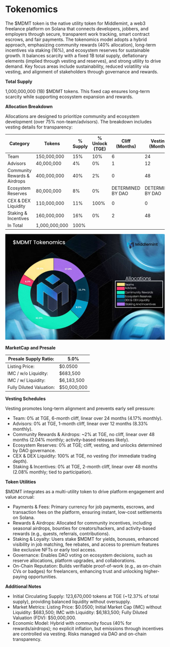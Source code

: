 # Tokenomics

The $MDMT token is the native utility token for Middlemint, 
a web3 freelance platform on Solana that connects developers, jobbers, and employers through secure, transparent work tracking, 
smart contract escrows, and fair payments. The tokenomics model adopts a 
hybrid approach, emphasizing community rewards (40% allocation), long-term incentives via staking (16%), and ecosystem reserves for sustainable growth. It balances scarcity with a fixed 1B total supply, deflationary elements (implied through vesting and reserves), and strong utility to drive demand. Key focus areas include sustainability, reduced volatility via vesting, and alignment of stakeholders through governance and rewards.

__Total Supply__

1,000,000,000 (1B) $MDMT tokens. This fixed cap ensures long-term scarcity while supporting ecosystem expansion and rewards.

__Allocation Breakdown__

Allocations are designed to prioritize community and 
ecosystem development (over 75% non-team/advisors).
The breakdown includes vesting details for transparency:

| Category | Tokens | % Supply | % Unlock (TGE) | Cliff (Months) | Vesting (Months) | Token Amount on TGE | Average Monthly % Unlock |
| -------- |------- | -------- | -------------- | -------------- | ---------------- | ------------------- | ----------------------|
| Team | 150,000,000 | 15% | 10% | 6 | 24 | 0 | 4.17% |
| Advisors | 40,000,000 | 4% | 0% | 1 | 12 | 0 | 8.33% |
| Community Rewards & Airdrops | 400,000,000 | 40% | 2% | 0 | 48 | 7,290,000 | 2.04% |
| Ecosystem Reserves | 80,000,000 | 8% | 0% | DETERMINED BY DAO | DETERMINED BY DAO | 0 | DETERMINED BY DAO |
| CEX & DEX Liquidity | 110,000,000 | 11% | 100% | 0 | 0 | 110,000,000 | NIL |
| Staking & Incentives | 160,000,000 | 16% | 0% | 2 | 48 | 0 | 2.08% |
| In Total | 1,000,000,000 | 100% | | | | 123,670,000 | |

![Middlemint Tokenomics Image](TokenomicsImage.jpeg)

**MarketCap and Presale**

| Presale Supply Ratio: | 5.0% |
|------------------------|-------|
| Listing Price: | $0.0500 |
| IMC / w/o Liquidity: | $683,500 |
| IMC / w/ Liquidity: | $6,183,500 |
| Fully Diluted Valuation: | $50,000,000 |

__Vesting Schedules__

Vesting promotes long-term alignment and prevents early sell pressure:
* Team: 0% at TGE, 6-month cliff, linear over 24 months (4.17% monthly).
* Advisors: 0% at TGE, 1-month cliff, linear over 12 months (8.33% monthly).
* Community Rewards & Airdrops: ~2% at TGE, no cliff, linear over 48 months (2.04% monthly; activity-based releases likely).
* Ecosystem Reserves: 0% at TGE; cliff, vesting, and unlocks determined by DAO governance.
* CEX & DEX Liquidity: 100% at TGE, no vesting (for immediate trading depth).
* Staking & Incentives: 0% at TGE, 2-month cliff, linear over 48 months (2.08% monthly; tied to participation).

__Token Utilities__

$MDMT integrates as a multi-utility token to drive platform engagement and value accrual:

* Payments & Fees: Primary currency for job payments, escrows, and transaction fees on the platform, ensuring instant, low-cost settlements on Solana.
* Rewards & Airdrops: Allocated for community incentives, including seasonal airdrops, bounties for creators/hackers, and activity-based rewards (e.g., quests, referrals, contributions).
* Staking & Loyalty: Users stake $MDMT for yields, bonuses, enhanced visibility in job matching, fee rebates, and access to premium features like exclusive NFTs or early tool access.
* Governance: Enables DAO voting on ecosystem decisions, such as reserve allocations, platform upgrades, and collaborations.
* On-Chain Reputation: Builds verifiable proof-of-work (e.g., as on-chain CVs or badges) for freelancers, enhancing trust and unlocking higher-paying opportunities.

__Additional Notes__

* Initial Circulating Supply: 123,670,000 tokens at TGE (~12.37% of total supply), providing balanced liquidity without oversupply.
* Market Metrics: Listing Price: $0.0500; Initial Market Cap (IMC) without Liquidity: $683,500; IMC with Liquidity: $6,183,500; Fully Diluted Valuation (FDV): $50,000,000.
* Economic Model: Hybrid with community focus (40% for rewards/airdrops); no explicit inflation, but emissions through incentives are controlled via vesting. Risks managed via DAO and on-chain transparency.

